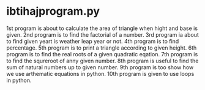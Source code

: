 # ibtihajprogram.py
1st program is about to calculate the area of triangle when hight and base is given.
2nd program is to find the factorial of a number.
3rd program ia about to find given yeart is weather leap year or not.
4th program is to find percentage.
5th program is to print a triangle according to given height.
6th program is to find the real roots of a given quadratic eqation.
7th program is to find the squreroot of anny given number.
8th program is useful to find the sum of natural numbers up to given number.
9th program is too show how we use arthematic equations in python.
10th program is given to use loops in python.
